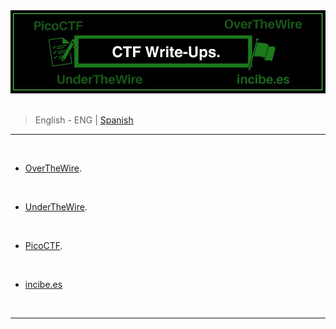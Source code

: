 <div align="center"> <img src="./resources/images/ctf_write-ups/ctf_write-up_banner_ENG.jpg"> </div>

<br>

> <p> <span> English - ENG </span> | <a href=https://github.com/frandausmeier/CTF_Write-Ups/blob/main/README.es.md> Spanish <a/> </p>

-----

<br>

- [OverTheWire](./OverTheWire/README.md).

<br>

- [UnderTheWire](./UnderTheWire/README.md).

<br>

- [PicoCTF](./PicoCTF/README.md).

<br>

- [incibe.es](./incibe.es/README.md)

<br>

-----
